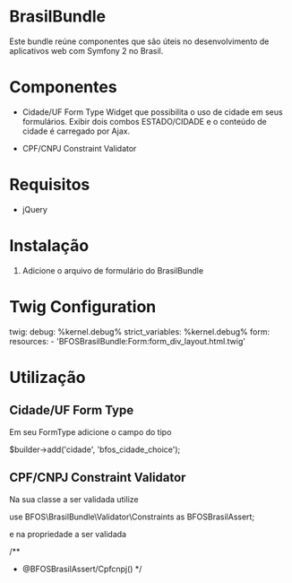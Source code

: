 BrasilBundle
============

Este bundle reúne componentes que são úteis no desenvolvimento de aplicativos web
com Symfony 2 no Brasil.

Componentes
===========

* Cidade/UF Form Type
Widget que possibilita o uso de cidade em seus formulários. Exibir dois combos ESTADO/CIDADE e o conteúdo de cidade
é carregado por Ajax.

* CPF/CNPJ Constraint Validator

Requisitos
==========

- jQuery

Instalação
==========

1. Adicione o arquivo de formulário do BrasilBundle

# Twig Configuration
twig:
    debug:            %kernel.debug%
    strict_variables: %kernel.debug%
    form:
        resources:
            - 'BFOSBrasilBundle:Form:form_div_layout.html.twig'


Utilização
==========

Cidade/UF Form Type
-------------------

Em seu FormType adicione o campo do tipo

$builder->add('cidade', 'bfos_cidade_choice');


CPF/CNPJ Constraint Validator
-----------------------------

Na sua classe a ser validada utilize

use BFOS\BrasilBundle\Validator\Constraints as BFOSBrasilAssert;

e na propriedade a ser validada

/**
 * @BFOSBrasilAssert/Cpfcnpj()
 */